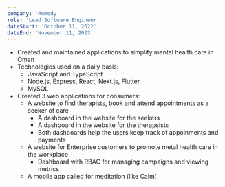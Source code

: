 ```yaml
---
company: 'Remedy'
role: 'Lead Software Engineer'
dateStart: 'October 11, 2022'
dateEnd: 'November 11, 2023'
---
```


- Created and maintained applications to simplify mental health care in Oman
- Technologies used on a daily basis:
  - JavaScript and TypeScript
  - Node.js, Express, React, Next.js, Flutter
  - MySQL
- Created 3 web applications for consumers:
  - A website to find therapists, book and attend appointments as a seeker of care
    - A dashboard in the website for the seekers
    - A dashboard in the website for the therapsists
    - Both dashboards help the users keep track of appoinments and payments
  - A website for Enterprise customers to promote metal health care in the workplace
    - Dashboard with RBAC for managing campaigns and viewing metrics
  - A mobile app called for meditation (like Calm)
